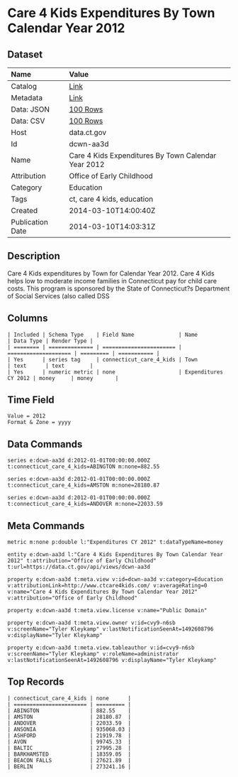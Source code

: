 # Care 4 Kids Expenditures By Town Calendar Year 2012

## Dataset

| Name | Value |
| :--- | :---- |
| Catalog | [Link](https://catalog.data.gov/dataset/care-4-kids-expenditures-by-town-calendar-year-2012) |
| Metadata | [Link](https://data.ct.gov/api/views/dcwn-aa3d) |
| Data: JSON | [100 Rows](https://data.ct.gov/api/views/dcwn-aa3d/rows.json?max_rows=100) |
| Data: CSV | [100 Rows](https://data.ct.gov/api/views/dcwn-aa3d/rows.csv?max_rows=100) |
| Host | data.ct.gov |
| Id | dcwn-aa3d |
| Name | Care 4 Kids Expenditures By Town Calendar Year 2012 |
| Attribution | Office of Early Childhood |
| Category | Education |
| Tags | ct, care 4 kids, education |
| Created | 2014-03-10T14:00:40Z |
| Publication Date | 2014-03-10T14:03:31Z |

## Description

Care 4 Kids expenditures by Town for Calendar Year 2012. Care 4 Kids helps low to moderate income families in Connecticut pay for child care costs. This program is sponsored by the State of Connecticut?s Department of Social Services (also called DSS

## Columns

```ls
| Included | Schema Type    | Field Name              | Name                 | Data Type | Render Type |
| ======== | ============== | ======================= | ==================== | ========= | =========== |
| Yes      | series tag     | connecticut_care_4_kids | Town                 | text      | text        |
| Yes      | numeric metric | none                    | Expenditures CY 2012 | money     | money       |
```

## Time Field

```ls
Value = 2012
Format & Zone = yyyy
```

## Data Commands

```ls
series e:dcwn-aa3d d:2012-01-01T00:00:00.000Z t:connecticut_care_4_kids=ABINGTON m:none=882.55

series e:dcwn-aa3d d:2012-01-01T00:00:00.000Z t:connecticut_care_4_kids=AMSTON m:none=28180.87

series e:dcwn-aa3d d:2012-01-01T00:00:00.000Z t:connecticut_care_4_kids=ANDOVER m:none=22033.59
```

## Meta Commands

```ls
metric m:none p:double l:"Expenditures CY 2012" t:dataTypeName=money

entity e:dcwn-aa3d l:"Care 4 Kids Expenditures By Town Calendar Year 2012" t:attribution="Office of Early Childhood" t:url=https://data.ct.gov/api/views/dcwn-aa3d

property e:dcwn-aa3d t:meta.view v:id=dcwn-aa3d v:category=Education v:attributionLink=http://www.ctcare4kids.com/ v:averageRating=0 v:name="Care 4 Kids Expenditures By Town Calendar Year 2012" v:attribution="Office of Early Childhood"

property e:dcwn-aa3d t:meta.view.license v:name="Public Domain"

property e:dcwn-aa3d t:meta.view.owner v:id=cvy9-n6sb v:screenName="Tyler Kleykamp" v:lastNotificationSeenAt=1492608796 v:displayName="Tyler Kleykamp"

property e:dcwn-aa3d t:meta.view.tableauthor v:id=cvy9-n6sb v:screenName="Tyler Kleykamp" v:roleName=administrator v:lastNotificationSeenAt=1492608796 v:displayName="Tyler Kleykamp"
```

## Top Records

```ls
| connecticut_care_4_kids | none      | 
| ======================= | ========= | 
| ABINGTON                | 882.55    | 
| AMSTON                  | 28180.87  | 
| ANDOVER                 | 22033.59  | 
| ANSONIA                 | 935068.03 | 
| ASHFORD                 | 21919.78  | 
| AVON                    | 99745.33  | 
| BALTIC                  | 27995.28  | 
| BARKHAMSTED             | 18359.05  | 
| BEACON FALLS            | 27621.89  | 
| BERLIN                  | 273241.16 | 
```